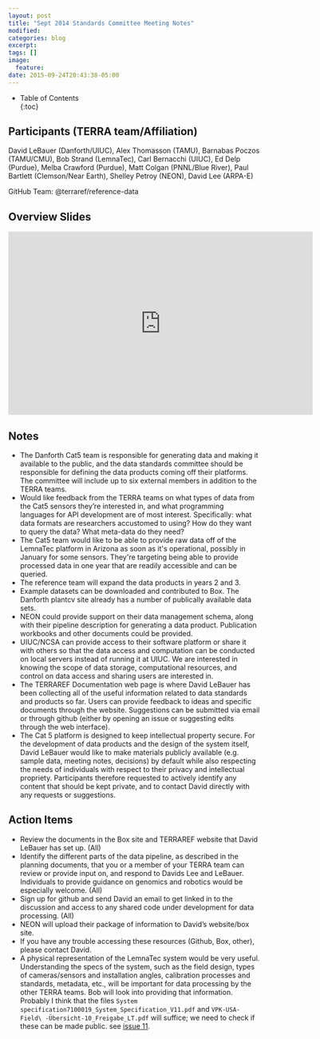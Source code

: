 ```yaml
---
layout: post
title: "Sept 2014 Standards Committee Meeting Notes"
modified:
categories: blog
excerpt:
tags: []
image:
  feature:
date: 2015-09-24T20:43:38-05:00
---
```


* Table of Contents                                                                                 
{:toc}                                                                                              

## Participants (TERRA team/Affiliation)

David LeBauer (Danforth/UIUC), Alex Thomasson (TAMU), Barnabas Poczos (TAMU/CMU), Bob Strand (LemnaTec), Carl Bernacchi (UIUC), Ed Delp (Purdue), Melba Crawford (Purdue), Matt Colgan (PNNL/Blue River), Paul Bartlett (Clemson/Near Earth), Shelley Petroy (NEON), David Lee (ARPA-E)

GitHub Team: @terraref/reference-data 

## Overview Slides

<!-- Box Version
<iframe src="https://uofi.app.box.com/embed/preview/olqdzcxyihi8mr3fgera6dc8vlrdo8y0?theme=dark&view=&sort=&direction=ASC" width="800" height="550" frameBorder="0" allowfullscreen webkitallowfullscreen mozallowfullscreen oallowfullscreen msallowfullscreen></iframe>-->
<iframe src='https://onedrive.live.com/embed?cid=62A7CDC1353EF6B0&resid=62A7CDC1353EF6B0%211358&authkey=AJI5ueNcZ5qAnxA&em=2&wdAr=1.7777777777777777' width='610px' height='367px' frameborder='0'>This is an embedded <a target='_blank' href='http://office.com'>Microsoft Office</a> presentation, powered by <a target='_blank' href='http://office.com/webapps'>Office Online</a>.</iframe>


## Notes

*   The Danforth Cat5 team is responsible for generating data and making it available to the public, and the data standards committee should be responsible for defining the data products coming off their platforms.  The committee will include up to six external members in addition to the TERRA teams.
*   Would like feedback from the TERRA teams on what types of data from the Cat5 sensors they’re interested in, and what programming languages for API development are of most interest. Specifically: what data formats are researchers accustomed to using? How do they want to query the data? What meta-data do they need?
*   The Cat5 team would like to be able to provide raw data off of the LemnaTec platform in Arizona as soon as it's operational, possibly in January for some sensors. They're targeting being able to provide processed data in one year that are readily accessible and can be queried.
*   The reference team will expand the data products in years 2 and 3.
*   Example datasets can be downloaded and contributed to Box. The Danforth plantcv site already has a number of publically available data sets.
*   NEON could provide support on their data management schema, along with their pipeline description for generating a data product.  Publication workbooks and other documents could be provided.
*   UIUC/NCSA can provide access to their software platform or share it with others so that the data access and computation can be conducted on local servers instead of running it at UIUC. We are interested in knowing the scope of data storage, computational resources, and control on data access and sharing users are interested in.
*   The TERRAREF Documentation web page is where David LeBauer has been collecting all of the useful information related to data standards and products so far.  Users can provide feedback to ideas and specific documents through the website. Suggestions can be submitted via email or through github (either by opening an issue or suggesting edits through the web interface).
*   The Cat 5 platform is designed to keep intellectual property secure. For the development of data products and the design of the system itself, David LeBauer would like to make materials publicly available (e.g. sample data, meeting notes, decisions) by default while also respecting the needs of individuals with respect to their privacy and intellectual propriety. Participants therefore requested to actively identify any content that should be kept private, and to contact David directly with any requests or suggestions.

## Action Items

*   Review the documents in the Box site and TERRAREF website that David LeBauer has set up. (All)
*   Identify the different parts of the data pipeline, as described in the planning documents, that you or a member of your TERRA team can review or provide input on, and respond to Davids Lee and LeBauer.  Individuals to provide guidance on genomics and robotics would be especially welcome. (All)
*   Sign up for github and send David an email to get linked in to the discussion and access to any shared code under development for data processing. (All)
*   NEON will upload their package of information to David’s website/box site.
*   If you have any trouble accessing these resources (Github, Box, other), please contact David.
*   A physical representation of the LemnaTec system would be very useful.  Understanding the specs of the system, such as the field design, types of cameras/sensors and installation angles, calibration processes and standards, metadata, etc., will be important for data processing by the other TERRA teams.  Bob will look into providing that information. Probably I think that the files `System specification7100019_System_Specification_V11.pdf` and `VPK-USA-Field\
-Übersicht-10_Freigabe_LT.pdf` will suffice; we need to check if these can be made public. see [issue 11](https://github.com/terraref/reference-data/issues/11).
